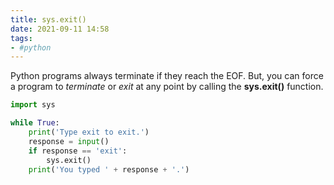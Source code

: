 ```yaml
---
title: sys.exit()
date: 2021-09-11 14:58
tags:
- #python
---
```


Python programs always terminate if they reach the EOF. But, you can force a
program to _terminate_ or _exit_ at any point by calling the **sys.exit()**
function.

```python
import sys

while True:
    print('Type exit to exit.')
    response = input()
    if response == 'exit':
        sys.exit()
    print('You typed ' + response + '.')
```
